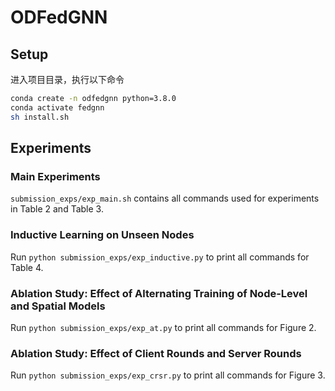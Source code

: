 # ODFedGNN


## Setup

进入项目目录，执行以下命令

```bash
conda create -n odfedgnn python=3.8.0
conda activate fedgnn
sh install.sh
```


## Experiments

### Main Experiments

`submission_exps/exp_main.sh` contains all commands used for experiments in Table 2 and Table 3.

### Inductive Learning on Unseen Nodes

Run `python submission_exps/exp_inductive.py` to print all commands for Table 4.

### Ablation Study: Effect of Alternating Training of Node-Level and Spatial Models

Run `python submission_exps/exp_at.py` to print all commands for Figure 2.

### Ablation Study: Effect of Client Rounds and Server Rounds

Run `python submission_exps/exp_crsr.py` to print all commands for Figure 3.
